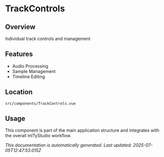 # TrackControls

## Overview

Individual track controls and management

## Features

- Audio Processing
- Sample Management
- Timeline Editing

## Location

`src/components/TrackControls.vue`

## Usage

This component is part of the main application structure and integrates with the overall mITyStudio workflow.

*This documentation is automatically generated. Last updated: 2025-07-05T12:47:53.015Z*
